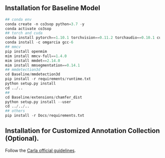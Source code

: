 
## Installation for Baseline Model
```python
## conda env
conda create -n co3sop python=3.7 -y
conda activate co3sop
## torch and cuda
conda install pytorch==1.10.1 torchvision==0.11.2 torchaudio==0.10.1 cudatoolkit=11.3 cudatoolkit-dev==11.3.1 -c pytorch -c conda-forge
conda install -c omgarcia gcc-6
## mmcv
pip install openmim
mim install mmcv-full==1.4.0
mim install mmdet==2.14.0
mim install mmsegmentation==0.14.1
## mmdetection3d
cd Baseline/mmdetection3d
pip install -r requirements/runtime.txt
python setup.py install
cd ../..
##
cd Baseline/extensions/chamfer_dist
python setup.py install --user
cd ../../..
## others
pip install -r Docs/requirements.txt
```

## Installation for Customized Annotation Collection (Optional).

Follow the [Carla official guidelines](https://carla.readthedocs.io/en/0.9.12/start_quickstart/).

